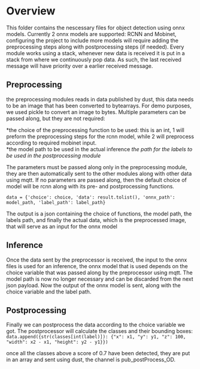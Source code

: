 # Overview #
This folder contains the nescessary files for object detection using onnx models. Currently 2 onnx models are supported: RCNN and Mobinet, configuring the project to include more models will require adding the preprocessing steps along with postprocessing steps (if needed). Every module works using a stack, whenever new data is received it is put in a stack from where we continuously pop data. As such, the last received message will have priority over a earlier received message.

## Preprocessing ##
the preprocessing modules reads in data published by dust, this data needs to be an image that has been converted to bytearrays. For demo purposes, we used pickle to convert an image to bytes.
Multiple parameters can be passed along, but they are not required: 

*the choice of the preprocessing function to be used: this is an int, 1 will preform the preprocessing steps for the rcnn model, while 2 will preprocess according to required mobinet input.  
*the model path to be used in the actual inference
*the path for the labels to be used in the postprocessing module*

The parameters must be passed along only in the preprocessing module, they are then automatically sent to the other modules along with other data using mqtt. If no parameters are passed along, then the default choice of model will be rcnn along with its pre- and postprocessing functions.

```data = {'choice': choice, 'data': result.tolist(), 'onnx_path': model_path, 'label_path': label_path} ```
         
The output is a json containing the choice of functions, the model path, the labels path, and finally the actual data, which is the preprocessed image, that will serve as an input for the onnx model

## Inference ##

Once the data sent by the preprocessor is received, the input to the onnx files is used for an inference, the onnx model that is used depends on the choice variable that was passed along by the preprocessor using mqtt. The model path is now no longer necessary and can be discarded from the next json payload. Now the output of the onnx model is sent, along with the choice variable and the label path.

## Postprocessing ##
Finally we can postprocess the data according to the choice variable we got. The postprocessor will calculate the classes and their bounding boxes:
``` data.append({str(classes[int(label)]): {"x": x1, "y": y1, "z": 100, "width": x2 - x1, "height": y2 - y1}}) ```

once all the classes above a score of 0.7 have been detected, they are put in an array and sent using dust, the channel is pub_postProcess_OD.

